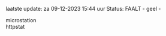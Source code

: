 laatste update: 
za 09-12-2023 15:44   uur 
Status: FAALT - geel - 
<div class="service Y">microstation</div><div class="service G">httpstat</div>